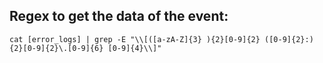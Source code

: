 ## Regex to get the data of the event:
```Shell
cat [error_logs] | grep -E "\\[([a-zA-Z]{3} ){2}[0-9]{2} ([0-9]{2}:){2}[0-9]{2}\.[0-9]{6} [0-9]{4}\\]"
```
